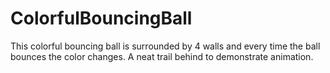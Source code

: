# ColorfulBouncingBall
This colorful bouncing ball is surrounded by 4 walls and every time the ball bounces the color changes. A neat trail behind to demonstrate animation. 
